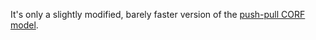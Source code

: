 It's only a slightly modified, barely faster version of the [push-pull CORF model](https://www.mathworks.com/matlabcentral/fileexchange/47685-contour-detection-with-the-push-pull-corf-model).

